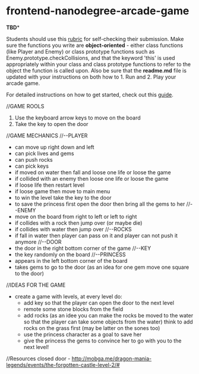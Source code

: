 frontend-nanodegree-arcade-game
===============================
**TBD***

Students should use this [rubric](https://review.udacity.com/#!/projects/2696458597/rubric) for self-checking their submission. Make sure the functions you write are **object-oriented** - either class functions (like Player and Enemy) or class prototype functions such as Enemy.prototype.checkCollisions, and that the keyword 'this' is used appropriately within your class and class prototype functions to refer to the object the function is called upon. Also be sure that the **readme.md** file is updated with your instructions on both how to 1. Run and 2. Play your arcade game.

For detailed instructions on how to get started, check out this [guide](https://docs.google.com/document/d/1v01aScPjSWCCWQLIpFqvg3-vXLH2e8_SZQKC8jNO0Dc/pub?embedded=true).

//GAME ROOLS
1. Use the keyboard arrow keys to move on the board
2. Take the key to open the door

//GAME MECHANICS
//--PLAYER
- can move up right down and left
- can pick lives and gems
- can push rocks
- can pick keys
- if moved on water then fall and loose one life or loose the game
- if collided with an enemy then loose one life or loose the game
- if loose life then restart level
- if loose game then move to main menu
- to win the level take the key to the door
- to save the princess first open the door then bring all the gems to her
//--ENEMY
- move on the board from right to left or left to right
- if collides with a rock then jump over (or maybe die)
- if collides with water then jump over
//--ROCKS
- if fall in water then player can pass on it and player can not push it anymore
//--DOOR
- the door in the right bottom corner of the game
//--KEY
- the key randomly on the board
//--PRINCESS
- appears in the left bottom corner of the board
- takes gems to go to the door (as an idea for one gem move one square to the door)

//IDEAS FOR THE GAME
- create a game with levels, at every level do:
  - add key so that the player can open the door to the next level
  - remote some stone blocks from the field
  - add rocks (as an idee you can make the rocks be moved to the water
    so that the player can take some objects from the water) think to add rocks
    on the grass first (may be latter on the sones too)
  - use the princess character as a goal to save her
  - give the princess the gems to convince her to go with you to the next level!

//Resources
closed door - http://mobga.me/dragon-mania-legends/events/the-forgotten-castle-level-2/#